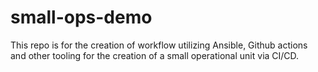 # small-ops-demo
This repo is for the creation of workflow utilizing Ansible, Github actions and other tooling for the creation of a small operational unit via CI/CD.
